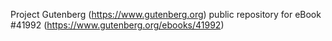 Project Gutenberg (https://www.gutenberg.org) public repository for eBook #41992 (https://www.gutenberg.org/ebooks/41992)
